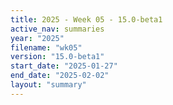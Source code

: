 ```yaml
---
title: 2025 - Week 05 - 15.0-beta1
active_nav: summaries
year: "2025"
filename: "wk05"
version: "15.0-beta1"
start_date: "2025-01-27"
end_date: "2025-02-02"
layout: "summary"
---
```

